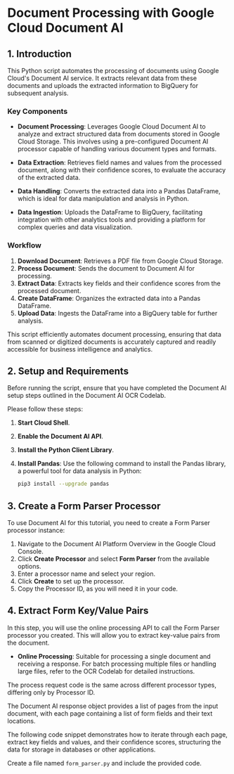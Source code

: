 
# Document Processing with Google Cloud Document AI

## 1. Introduction

This Python script automates the processing of documents using Google Cloud's Document AI service. It extracts relevant data from these documents and uploads the extracted information to BigQuery for subsequent analysis.

### Key Components

- **Document Processing**: Leverages Google Cloud Document AI to analyze and extract structured data from documents stored in Google Cloud Storage. This involves using a pre-configured Document AI processor capable of handling various document types and formats.

- **Data Extraction**: Retrieves field names and values from the processed document, along with their confidence scores, to evaluate the accuracy of the extracted data.

- **Data Handling**: Converts the extracted data into a Pandas DataFrame, which is ideal for data manipulation and analysis in Python.

- **Data Ingestion**: Uploads the DataFrame to BigQuery, facilitating integration with other analytics tools and providing a platform for complex queries and data visualization.

### Workflow

1. **Download Document**: Retrieves a PDF file from Google Cloud Storage.
2. **Process Document**: Sends the document to Document AI for processing.
3. **Extract Data**: Extracts key fields and their confidence scores from the processed document.
4. **Create DataFrame**: Organizes the extracted data into a Pandas DataFrame.
5. **Upload Data**: Ingests the DataFrame into a BigQuery table for further analysis.

This script efficiently automates document processing, ensuring that data from scanned or digitized documents is accurately captured and readily accessible for business intelligence and analytics.

## 2. Setup and Requirements

Before running the script, ensure that you have completed the Document AI setup steps outlined in the Document AI OCR Codelab.

Please follow these steps:

1. **Start Cloud Shell**.
2. **Enable the Document AI API**.
3. **Install the Python Client Library**.
4. **Install Pandas**: Use the following command to install the Pandas library, a powerful tool for data analysis in Python:

    ```bash
    pip3 install --upgrade pandas
    ```

## 3. Create a Form Parser Processor

To use Document AI for this tutorial, you need to create a Form Parser processor instance:

1. Navigate to the Document AI Platform Overview in the Google Cloud Console.
2. Click **Create Processor** and select **Form Parser** from the available options.
3. Enter a processor name and select your region.
4. Click **Create** to set up the processor.
5. Copy the Processor ID, as you will need it in your code.

## 4. Extract Form Key/Value Pairs

In this step, you will use the online processing API to call the Form Parser processor you created. This will allow you to extract key-value pairs from the document.

- **Online Processing**: Suitable for processing a single document and receiving a response. For batch processing multiple files or handling large files, refer to the OCR Codelab for detailed instructions.

The process request code is the same across different processor types, differing only by Processor ID.

The Document AI response object provides a list of pages from the input document, with each page containing a list of form fields and their text locations.

The following code snippet demonstrates how to iterate through each page, extract key fields and values, and their confidence scores, structuring the data for storage in databases or other applications.

Create a file named `form_parser.py` and include the provided code.

